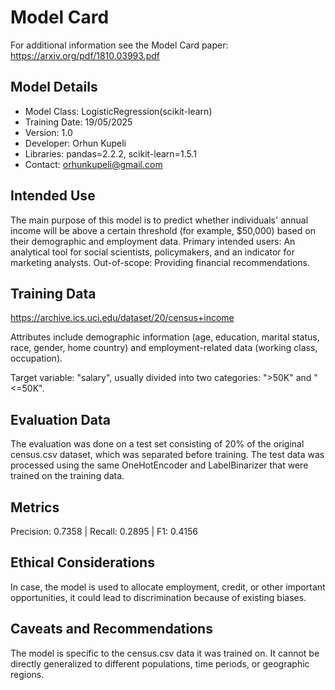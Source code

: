 # Model Card

For additional information see the Model Card paper: https://arxiv.org/pdf/1810.03993.pdf

## Model Details

- Model Class: LogisticRegression(scikit-learn)
- Training Date: 19/05/2025
- Version: 1.0
- Developer: Orhun Kupeli
- Libraries: pandas=2.2.2, scikit-learn=1.5.1
- Contact: orhunkupeli@gmail.com

## Intended Use
The main purpose of this model is to predict whether individuals' annual income will be above a certain threshold (for example, $50,000) based on their demographic and employment data.
Primary intended users: An analytical tool for social scientists, policymakers, and an indicator for marketing analysts.
Out-of-scope: Providing financial recommendations.

## Training Data
https://archive.ics.uci.edu/dataset/20/census+income

Attributes include demographic information (age, education, marital status, race, gender, home country) and employment-related data (working class, occupation).

Target variable: "salary", usually divided into two categories: ">50K" and "<=50K".
## Evaluation Data

The evaluation was done on a test set consisting of 20% of the original census.csv dataset, which was separated before training. The test data was processed using the same OneHotEncoder and LabelBinarizer that were trained on the training data.
## Metrics
Precision: 0.7358 | Recall: 0.2895 | F1: 0.4156

## Ethical Considerations
In case, the model is used to allocate employment, credit, or other important opportunities, it could lead to discrimination because of existing biases.

## Caveats and Recommendations
The model is specific to the census.csv data it was trained on. It cannot be directly generalized to different populations, time periods, or geographic regions.
